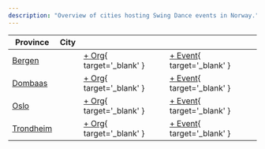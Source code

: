 ```yaml
---
description: "Overview of cities hosting Swing Dance events in Norway."
---
```


| Province | City | | |
| --- | --- | --- | --- |
| [Bergen](by_city.md#bergen) | | [+ Org](https://github.com/swingdance/orgs/issues/new?assignees=&labels=add+org&projects=&template=02-add_entity.yml&title=%5Bno%5D%20%3CName%3E&region=no&province=Bergen&city=Bergen){ target='_blank' } | [+ Event](https://github.com/swingdance/events/issues/new?assignees=&labels=add+event&projects=&template=02-add_entity.yml&title=%5B2024%2Fno%5D%20%3CName%3E&region=no&province=Bergen&city=Bergen&org_id=&date_starts=2024-&date_ends=2024-){ target='_blank' } |
| [Dombaas](by_city.md#dombaas) | | [+ Org](https://github.com/swingdance/orgs/issues/new?assignees=&labels=add+org&projects=&template=02-add_entity.yml&title=%5Bno%5D%20%3CName%3E&region=no&province=Dombaas&city=Dombaas){ target='_blank' } | [+ Event](https://github.com/swingdance/events/issues/new?assignees=&labels=add+event&projects=&template=02-add_entity.yml&title=%5B2024%2Fno%5D%20%3CName%3E&region=no&province=Dombaas&city=Dombaas&org_id=&date_starts=2024-&date_ends=2024-){ target='_blank' } |
| [Oslo](by_city.md#oslo) | | [+ Org](https://github.com/swingdance/orgs/issues/new?assignees=&labels=add+org&projects=&template=02-add_entity.yml&title=%5Bno%5D%20%3CName%3E&region=no&province=Oslo&city=Oslo){ target='_blank' } | [+ Event](https://github.com/swingdance/events/issues/new?assignees=&labels=add+event&projects=&template=02-add_entity.yml&title=%5B2024%2Fno%5D%20%3CName%3E&region=no&province=Oslo&city=Oslo&org_id=&date_starts=2024-&date_ends=2024-){ target='_blank' } |
| [Trondheim](by_city.md#trondheim) | | [+ Org](https://github.com/swingdance/orgs/issues/new?assignees=&labels=add+org&projects=&template=02-add_entity.yml&title=%5Bno%5D%20%3CName%3E&region=no&province=Trondheim&city=Trondheim){ target='_blank' } | [+ Event](https://github.com/swingdance/events/issues/new?assignees=&labels=add+event&projects=&template=02-add_entity.yml&title=%5B2024%2Fno%5D%20%3CName%3E&region=no&province=Trondheim&city=Trondheim&org_id=&date_starts=2024-&date_ends=2024-){ target='_blank' } |
